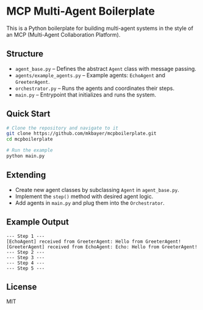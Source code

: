 # MCP Multi-Agent Boilerplate

This is a Python boilerplate for building multi-agent systems in the style of an MCP (Multi-Agent Collaboration Platform).

## Structure

- `agent_base.py` – Defines the abstract `Agent` class with message passing.
- `agents/example_agents.py` – Example agents: `EchoAgent` and `GreeterAgent`.
- `orchestrator.py` – Runs the agents and coordinates their steps.
- `main.py` – Entrypoint that initializes and runs the system.

## Quick Start

```bash
# Clone the repository and navigate to it
git clone https://github.com/mkbayer/mcpboilerplate.git
cd mcpboilerplate

# Run the example
python main.py
```

## Extending

- Create new agent classes by subclassing `Agent` in `agent_base.py`.
- Implement the `step()` method with desired agent logic.
- Add agents in `main.py` and plug them into the `Orchestrator`.

## Example Output

```
--- Step 1 ---
[EchoAgent] received from GreeterAgent: Hello from GreeterAgent!
[GreeterAgent] received from EchoAgent: Echo: Hello from GreeterAgent!
--- Step 2 ---
--- Step 3 ---
--- Step 4 ---
--- Step 5 ---
```

## License

MIT